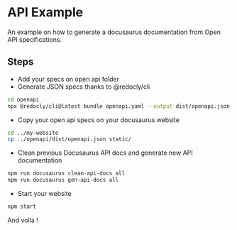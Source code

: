 # API Example 
An example on how to generate a docusaurus documentation from Open API specifications. 

## Steps 

- Add your specs on open api folder
- Generate JSON specs thanks to @redocly/cli
```bash
cd openapi
npx @redocly/cli@latest bundle openapi.yaml --output dist/openapi.json
```
- Copy your open api specs on your docusaurus website 
```bash
cd ../my-website
cp ../openapi/dist/openapi.json static/
```
- Clean previous Docusaurus API docs and generate new API documentation
```bash
npm run docusaurus clean-api-docs all
npm run docusaurus gen-api-docs all
```
- Start your website 
```bash
npm start
```

And voila ! 